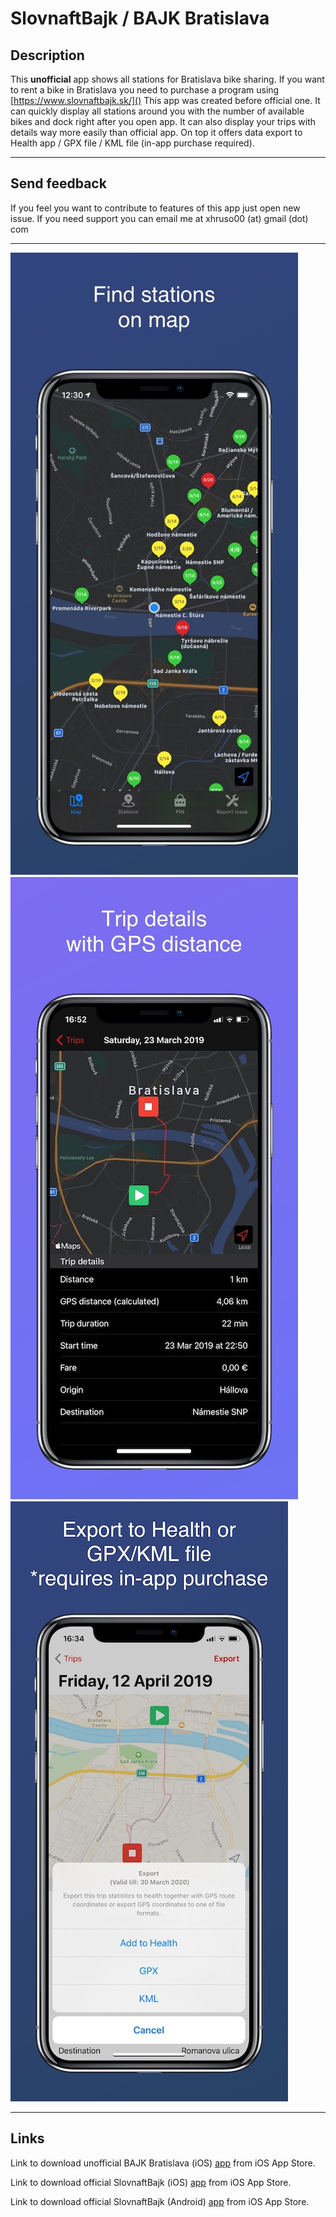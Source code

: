 # SlovnaftBajk / BAJK Bratislava


## Description
This **unofficial** app shows all stations for Bratislava bike sharing. If you want to rent a bike in Bratislava you need to purchase a program using [https://www.slovnaftbajk.sk/]()  This app was created before official one. It can quickly display all stations around you with the number of available bikes and dock right after you open app. It can also display your trips with details way more easily than official app. On top it offers data export to Health app / GPX file / KML file (in-app purchase required).

---

## Send feedback
If you feel you want to contribute to features of this app just open new issue. If you need support you can email me at xhruso00 (at) gmail (dot) com 

---

![iPhone screenshot](/Images/iphone-image.jpg)
![iPhone screenshot](/Images/iphone-image2.jpg)
![iPhone screenshot](/Images/iphone-image3.jpg)

---

## Links

Link to download unofficial BAJK Bratislava (iOS) [app]( https://apps.apple.com/app/bajk-bratislava/id1458614900) from iOS App Store.

Link to download official SlovnaftBajk (iOS) [app](  https://apps.apple.com/app/slovnaftbajk/id1364531772) from iOS App Store.

Link to download official SlovnaftBajk (Android) [app](  https://play.google.com/store/apps/details?id=hu.cycleme.slovnaftbajk&hl=sk) from iOS App Store.

